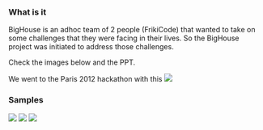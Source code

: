 
### What is it
BigHouse is an adhoc team of 2 people (FrikiCode) that wanted to take on some challenges 
that they were facing in their lives. So the BigHouse project was initiated to 
address those challenges. 

Check the images below and the PPT.

We went to the Paris 2012 hackathon with this 
![](https://raw.github.com/ukoreh/FrikiCode_BigHouse/master/frikicode-angel.png)

### Samples
![](https://raw.github.com/ukoreh/FrikiCode_BigHouse/master/frikicode-bighouse1.png)
![](https://raw.github.com/ukoreh/FrikiCode_BigHouse/master/frikicode-bighouse2.png)
![](https://raw.github.com/ukoreh/FrikiCode_BigHouse/master/frikicode-bighouse3.png)
